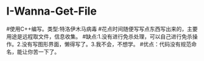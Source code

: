 # I-Wanna-Get-File
#使用C++编写。类型:特洛伊木马病毒
#花点时间随便写写点东西写出来的，主要用途是远程取文件，信息收集。
#缺点:1.没有进行免杀处理，可以自己进行免杀操作。2.没有写图形界面，懒得写了。3.我不会，不想学。
#优点：代码没有规范命名，能让你苦一下了。

